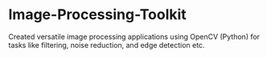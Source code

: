 # Image-Processing-Toolkit
Created versatile image processing applications using OpenCV (Python) for tasks like filtering, noise reduction, and edge detection etc.
